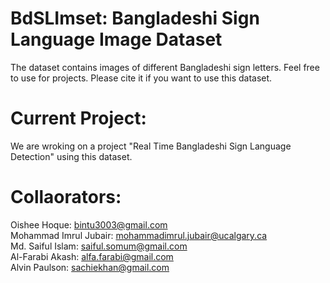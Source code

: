 # BdSLImset: Bangladeshi Sign Language Image Dataset
The dataset contains images of different Bangladeshi sign letters. Feel free to use for projects.
Please cite it if you want to use this dataset.

# Current Project:
We are wroking on a project "Real Time Bangladeshi Sign Language Detection" using this dataset.

# Collaorators:
Oishee Hoque: bintu3003@gmail.com  
Mohammad Imrul Jubair: mohammadimrul.jubair@ucalgary.ca  
Md. Saiful Islam: saiful.somum@gmail.com  
Al-Farabi Akash: alfa.farabi@gmail.com  
Alvin Paulson: sachiekhan@gmail.com  
